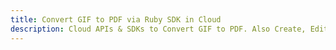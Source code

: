 ---title: Convert GIF to PDF via Ruby SDK in Clouddescription: Cloud APIs & SDKs to Convert GIF to PDF. Also Create, Edit & Render Microsoft Word & OpenOffice documents in the Cloud.---